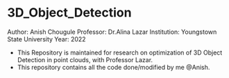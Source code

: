 # 3D_Object_Detection

Author: Anish Chougule
Professor: Dr.Alina Lazar
Institution: Youngstown State University
Year: 2022

- This Repository is maintained for research on optimization of 3D Object Detection in point clouds, with Professor Lazar.
- This repository contains all the code done/modified by me @Anish.
